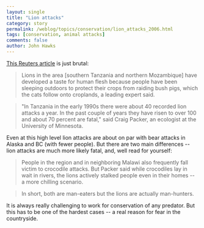 ```yaml
---
layout: single 
title: "Lion attacks" 
category: story
permalink: /weblog/topics/conservation/lion_attacks_2006.html
tags: [conservation, animal attacks] 
comments: false 
author: John Hawks 
---
```



<p>
<a href="http://www.msnbc.msn.com/id/10790896">This Reuters article</a> is just brutal: 
</p>

<blockquote>Lions in the area [southern Tanzania and northern Mozambique] have developed a taste for human flesh because people have been sleeping outdoors to protect their crops from raiding bush pigs, which the cats follow onto croplands, a leading expert said.</blockquote>

<blockquote>"In Tanzania in the early 1990s there were about 40 recorded lion attacks a year. In the past couple of years they have risen to over 100 and about 70 percent are fatal," said Craig Packer, an ecologist at the University of Minnesota.</blockquote>

<p>
Even at this high level lion attacks are about on par with bear attacks in Alaska and BC (with fewer people). But there are two main differences -- lion attacks are much more likely fatal, and, well read for yourself: 
</p>

<blockquote>People in the region and in neighboring Malawi also frequently fall victim to crocodile attacks. But Packer said while crocodiles lay in wait in rivers, the lions actively stalked people even in their homes -- a more chilling scenario.</blockquote>

<blockquote>In short, both are man-eaters but the lions are actually man-hunters.</blockquote>

<p>
It is always really challenging to work for conservation of any predator. But this has to be one of the hardest cases -- a real reason for fear in the countryside. 
</p>


